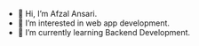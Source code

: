 - 👋 Hi, I’m Afzal Ansari.
- 👀 I’m interested in web app development.
- 🌱 I’m currently learning Backend Development.



<!--  - 💞️ I’m looking to collaborate on ...
- 📫 How to reach me ...
- 😄 Pronouns: ...
- ⚡ Fun fact: ... --->

<!---
Afzal-8282/Afzal-8282 is a ✨ special ✨ repository because its `README.md` (this file) appears on your GitHub profile.
You can click the Preview link to take a look at your changes.
--->
